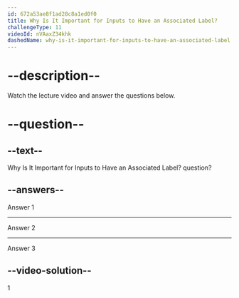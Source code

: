 ```yaml
---
id: 672a53ae8f1ad28c8a1ed0f0
title: Why Is It Important for Inputs to Have an Associated Label?
challengeType: 11
videoId: nVAaxZ34khk
dashedName: why-is-it-important-for-inputs-to-have-an-associated-label
---
```


# --description--

Watch the lecture video and answer the questions below.

# --question--

## --text--

Why Is It Important for Inputs to Have an Associated Label? question?

## --answers--

Answer 1

---

Answer 2

---

Answer 3

## --video-solution--

1
